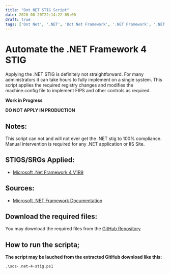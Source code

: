 ```yaml
---
title: "Dot NET STIG Script"
date: 2020-08-20T22:14:22-05:00
draft: true
tags: ['Dot Net', '.NET', 'Dot Net Framework', '.NET Framework', '.NET STIG', 'STIG', 'Dot Net Framework STIG', 'Compliance', 'Automation', 'Powershell', 'Script']
---
```

# Automate the .NET Framework 4 STIG

Applying the .NET STIG is definitely not straightforward. For many administrators it can take hours to fully implement on a single system. This script applies the required registry changes and modifies the machine.config file to implement FIPS and other controls as required.

**Work in Progress**

**DO NOT APPLY IN PRODUCTION**

## Notes:

This script can not and will not ever get the .NET stig to 100% compliance. 
Manual intervention is required for any .NET application or IIS Site.

## STIGS/SRGs Applied:

- [Microsoft .Net Framework 4 V1R9](https://dl.dod.cyber.mil/wp-content/uploads/stigs/zip/U_MS_DotNet_Framework_4-0_V1R9_STIG.zip)

## Sources:

- [Microsoft .NET Framework Documentation](https://docs.microsoft.com/en-us/dotnet/framework/)

## Download the required files:

You may download the required files from the [GitHub Repository](https://raw.githubusercontent.com/simeononsecurity/.NET-STIG-Script/)

## How to run the scripta;

**The script may be lauched from the extracted GitHub download like this:**

```
.\sos-.net-4-stig.ps1
```